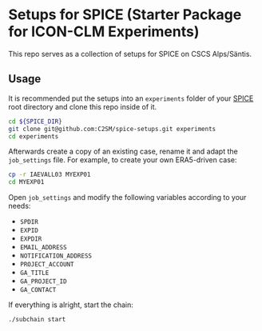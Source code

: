 # Setups for SPICE (Starter Package for ICON-CLM Experiments)

This repo serves as a collection of setups for SPICE on CSCS Alps/Säntis.

## Usage

It is recommended put the setups into an `experiments` folder
of your [SPICE](https://github.com/C2SM/spice) root directory and clone this repo inside of it.

```bash
cd ${SPICE_DIR}
git clone git@github.com:C2SM/spice-setups.git experiments
cd experiments
```

Afterwards create a copy of an existing case, rename it and adapt the 
`job_settings` file. For example, to create your own ERA5-driven case:

```bash
cp -r IAEVALL03 MYEXP01
cd MYEXP01
```

Open `job_settings` and modify the following variables according to your needs:

- `SPDIR`
- `EXPID`
- `EXPDIR`
- `EMAIL_ADDRESS`
- `NOTIFICATION_ADDRESS`
- `PROJECT_ACCOUNT`
- `GA_TITLE`
- `GA_PROJECT_ID`
- `GA_CONTACT`

If everything is alright, start the chain:

```bash
./subchain start
```
